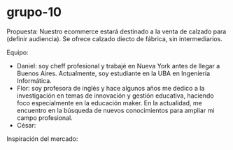 # grupo-10

Propuesta:
Nuestro ecommerce estará destinado a la venta de calzado para (definir audiencia). Se ofrece calzado diecto de fábrica, sin intermediarios. 

Equipo:
- Daniel: soy cheff profesional y trabajé en Nueva York antes de llegar a Buenos Aires. Actualmente, soy estudiante en la UBA en Ingeniería Informática.   
- Flor: soy profesora de inglés y hace algunos años me dedico a la investigación en temas de innovación y gestión educativa, haciendo foco especialmente en la educación maker. En la actualidad, me encuentro en la búsqueda de nuevos conocimientos para ampliar mi campo profesional. 
- César: 

Inspiración del mercado:
